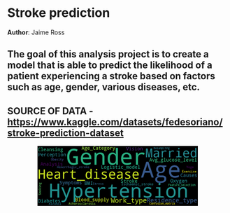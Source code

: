 # Stroke prediction
**Author**: Jaime Ross

## The goal of this analysis project is to create a model that is able to predict the likelihood of a patient experiencing a stroke based on factors such as age, gender, various diseases, etc.

## SOURCE OF DATA - https://www.kaggle.com/datasets/fedesoriano/stroke-prediction-dataset

<p align = "center"> 
  <img src = "https://github.com/JaimeRoss/Data-Science/blob/main/images.png">
</p>
